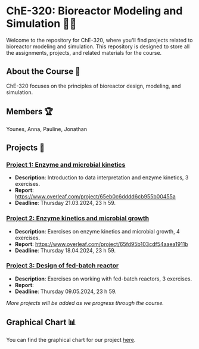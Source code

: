 # ChE-320: Bioreactor Modeling and Simulation 🌱🔬

Welcome to the repository for ChE-320, where you'll find projects related to bioreactor modeling and simulation. This repository is designed to store all the assignments, projects, and related materials for the course.

## About the Course 📜

ChE-320 focuses on the principles of bioreactor design, modeling, and simulation.

## Members 🏆
Younes, Anna, Pauline, Jonathan

## Projects 🚧

### [Project 1: Enzyme and microbial kinetics](https://github.com/jonathanrsr/biochemical/tree/999d2cb1603cd3557ab0f6503d121babf395c98b/Projects/1.%20Enzyme%20and%20microbial%20kinetics)
   - **Description**: Introduction to data interpretation and enzyme kinetics, 3 exercises.
   - **Report**: https://www.overleaf.com/project/65eb0c6dddd6cb955b00455a
   - **Deadline**: Thursday 21.03.2024, 23 h 59.

### [Project 2: Enzyme kinetics and microbial growth](https://github.com/jonathanrsr/biochemical/tree/79830575a48389b561d4a5034a9525fdfd24ae18/Projects/2.%20Enzyme%20kinetics%20and%20microbial%20growth)
   - **Description**: Exercises on enzyme kinetics and microbial growth, 4 exercises.
   - **Report**: https://www.overleaf.com/project/65fd95b103cdf54aaea1911b
   - **Deadline**: Thursday 18.04.2024, 23 h 59.

### [Project 3: Design of fed-batch reactor](https://github.com/jonathanrsr/biochemical/tree/main/Projects/3.%20Design%20of%20fed-batch%20bioreactors)
   - **Description**: Exercises on working with fed-batch reactors, 3 exercises.
   - **Report**: 
   - **Deadline**: Thursday 09.05.2024, 23 h 59.

   *More projects will be added as we progress through the course.*

## Graphical Chart 📊

You can find the graphical chart for our project [here](graphical%20chart.md).
